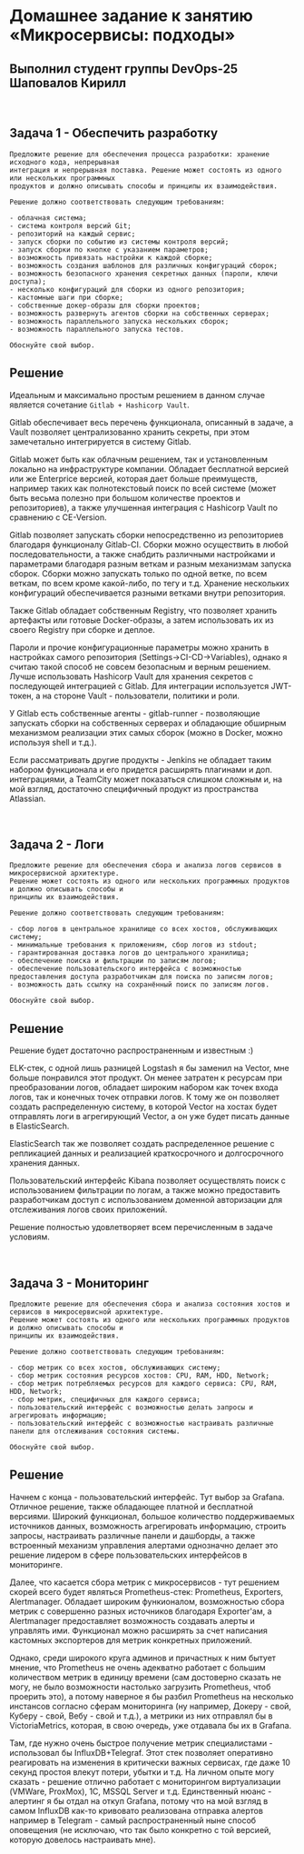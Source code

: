 # Домашнее задание к занятию «Микросервисы: подходы»

## Выполнил студент группы DevOps-25 Шаповалов Кирилл

<br />

Задача 1 - Обеспечить разработку
--------------------------------

```
Предложите решение для обеспечения процесса разработки: хранение исходного кода, непрерывная 
интеграция и непрерывная поставка. Решение может состоять из одного или нескольких программных 
продуктов и должно описывать способы и принципы их взаимодействия.

Решение должно соответствовать следующим требованиям:

- облачная система;
- система контроля версий Git;
- репозиторий на каждый сервис;
- запуск сборки по событию из системы контроля версий;
- запуск сборки по кнопке с указанием параметров;
- возможность привязать настройки к каждой сборке;
- возможность создания шаблонов для различных конфигураций сборок;
- возможность безопасного хранения секретных данных (пароли, ключи доступа);
- несколько конфигураций для сборки из одного репозитория;
- кастомные шаги при сборке;
- собственные докер-образы для сборки проектов;
- возможность развернуть агентов сборки на собственных серверах;
- возможность параллельного запуска нескольких сборок;
- возможность параллельного запуска тестов.

Обоснуйте свой выбор.
```

Решение
-------

Идеальным и максимально простым решением в данном случае является сочетание `Gitlab + Hashicorp Vault`.

Gitlab обеспечивает весь перечень функционала, описанный в задаче, а Vault позволяет централизованно хранить секреты, при этом замечетально интегрируется в систему Gitlab.

Gitlab может быть как облачным решением, так и установленным локально на инфраструктуре компании. Обладает бесплатной версией или же Enterprice версией, которая дает больше преимуществ, например таких как полнотекстовый поиск по всей системе (может быть весьма полезно при большом количестве проектов и репозиториев), а также улучшенная интеграция с Hashicorp Vault по сравнению с CE-Version.

Gitlab позволяет запускать сборки непосредственно из репозиториев благодаря функционалу Gitlab-CI. Сборки можно осуществить в любой последовательности, а также снабдить различными настройками и параметрами благодаря разным веткам и разным механизмам запуска сборок. Сборки можно запускать только по одной ветке, по всем веткам, по всем кроме какой-либо, по тегу и т.д. Хранение нескольких конфигураций обеспечивается разными ветками внутри репозитория.

Также Gitlab обладает собственным Registry, что позволяет хранить артефакты или готовые Docker-образы, а затем использовать их из своего Registry при сборке и деплое.

Пароли и прочие конфигурационные параметры можно хранить в настройках самого репозитория (Settings->CI-CD->Variables), однако я считаю такой способ не совсем безопасным и верным решением. Лучше использовать Hashicorp Vault для хранения секретов с последующей интеграцией с Gitlab. Для интеграции используется JWT-токен, а на стороне Vault - пользователи, политики и роли.

У Gitlab есть собственные агенты - gitlab-runner - позволяющие запускать сборки на собственных серверах и обладающие обширным механизмом реализации этих самых сборок (можно в Docker, можно используя shell и т.д.).

Если рассматривать другие продукты - Jenkins не обладает таким набором функционала и его придется расширять плагинами и доп. интеграциями, а TeamCity может показаться слишком сложным и, на мой взгляд, достаточно специфичный продукт из пространства Atlassian.

<br />

Задача 2 - Логи
---------------

```
Предложите решение для обеспечения сбора и анализа логов сервисов в микросервисной архитектуре. 
Решение может состоять из одного или нескольких программных продуктов и должно описывать способы и 
принципы их взаимодействия.

Решение должно соответствовать следующим требованиям:

- сбор логов в центральное хранилище со всех хостов, обслуживающих систему;
- минимальные требования к приложениям, сбор логов из stdout;
- гарантированная доставка логов до центрального хранилища;
- обеспечение поиска и фильтрации по записям логов;
- обеспечение пользовательского интерфейса с возможностью предоставления доступа разработчикам для поиска по записям логов;
- возможность дать ссылку на сохранённый поиск по записям логов.

Обоснуйте свой выбор.
```

Решение
-------

Решение будет достаточно распространенным и известным :)

ELK-стек, с одной лишь разницей Logstash я бы заменил на Vector, мне больше понравился этот продукт. Он менее затратен к ресурсам при преобразовании логов, обладает широким набором как точек входа логов, так и конечных точек отправки логов. К тому же он позволяет создать распределенную систему, в которой Vector на хостах будет отправлять логи в агрегирующий Vector, а он уже будет писать данные в ElasticSearch.

ElasticSearch так же позволяет создать распределенное решение с репликацией данных и реализацией краткосрочного и долгосрочного хранения данных.

Пользовательский интерфейс Kibana позволяет осуществлять поиск с использованием фильтрации по логам, а также можно предоставить разработчикам доступ с использованием доменной авторизации для отслеживания логов своих приложений.

Решение полностью удовлетворяет всем перечисленным в задаче условиям.

<br />

Задача 3 - Мониторинг
---------------------

```
Предложите решение для обеспечения сбора и анализа состояния хостов и сервисов в микросервисной архитектуре. 
Решение может состоять из одного или нескольких программных продуктов и должно описывать способы и 
принципы их взаимодействия.

Решение должно соответствовать следующим требованиям:

- сбор метрик со всех хостов, обслуживающих систему;
- сбор метрик состояния ресурсов хостов: CPU, RAM, HDD, Network;
- сбор метрик потребляемых ресурсов для каждого сервиса: CPU, RAM, HDD, Network;
- сбор метрик, специфичных для каждого сервиса;
- пользовательский интерфейс с возможностью делать запросы и агрегировать информацию;
- пользовательский интерфейс с возможностью настраивать различные панели для отслеживания состояния системы.

Обоснуйте свой выбор.
```

Решение
-------

Начнем с конца - пользовательский интерфейс. Тут выбор за Grafana. Отличное решение, также обладающее платной и бесплатной версиями. Широкий функционал, большое количество поддерживаемых источников данных, возможность агрегировать информацию, строить запросы, настраивать различные панели и дашборды, а также встроенный механизм управления алертами однозначно делает это решение лидером в сфере пользовательских интерфейсов в мониторинге.

Далее, что касается сбора метрик с микросервисов - тут решением скорей всего будет являться Prometheus-стек: Prometheus, Exporters, Alertmanager. Обладает широким функионалом, возможностью сбора метрик с совершенно разных источников благодаря Exporter'ам, а Alertmanager предоставляет возможность создавать алерты и управлять ими. Функционал можно расширять за счет написания кастомных экспортеров для метрик конкретных приложений.

Однако, среди широкого круга админов и причастных к ним бытует мнение, что Prometheus не очень адекватно работает с большим количеством метрик в единицу времени (сам достоверно сказать не могу, не было возможности настолько загрузить Prometheus, чтоб проерить это), а потому наверное я бы разбил Prometheus на несколько инстансов согласно сферам мониторинга (ну например, Докеру - свой, Куберу - свой, Вебу - свой и т.д.), а метрики из них отправлял бы в VictoriaMetrics, которая, в свою очередь, уже отдавала бы их в Grafana.

Там, где нужно очень быстрое получение метрик специалистами - использовал бы InfluxDB+Telegraf. Этот стек позволяет оперативно реагировать на изменения в критически важных сервисах, где даже 10 секунд простоя влекут потери, убытки и т.д. На личном опыте могу сказать - решение отлично работает с мониторингом виртуализации (VMWare, ProxMox), 1C, MSSQL Server и т.д. Единственный нюанс - алертинг я бы отдал на откуп Grafana, потому что на мой взгляд в самом InfluxDB как-то кривовато реализована отправка алертов например в Telegram - самый распространенный ныне способ оповещения (не исключаю, что так было конкретно с той версией, которую довелось настраивать мне).